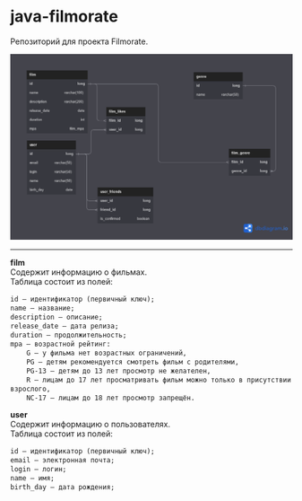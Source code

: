 # java-filmorate
Репозиторий для проекта Filmorate.  
  
<img src="db_scheme.png">  
  
------  
**film**  
Содержит информацию о фильмах.  
Таблица состоит из полей:  
  
    id — идентификатор (первичный ключ);
    name — название;
    description — описание;
    release_date — дата релиза;
    duration — продолжительность;
    mpa — возрастной рейтинг:
        G — у фильма нет возрастных ограничений,
        PG — детям рекомендуется смотреть фильм с родителями,
        PG-13 — детям до 13 лет просмотр не желателен,
        R — лицам до 17 лет просматривать фильм можно только в присутствии взрослого,
        NC-17 — лицам до 18 лет просмотр запрещён.
  
  
**user**  
Содержит информацию о пользователях.  
Таблица состоит из полей: 
  
    id — идентификатор (первичный ключ);
    email — электронная почта;
    login — логин;
    name — имя;
    birth_day — дата рождения;
  
